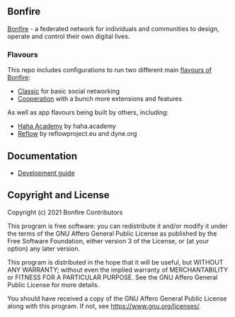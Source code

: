 ## Bonfire 
[Bonfire](https://bonfirenetworks.org/) - a federated network for individuals and communities to design, operate and control their own digital lives.

### Flavours
This repo includes configurations to run two different main [flavours of Bonfire](https://bonfirenetworks.org/apps):
* [Classic](flavours/classic) for basic social networking
* [Cooperation](flavours/cooperation) with a bunch more extensions and features 

As well as app flavours being built by others, including: 
* [Haha Academy](flavours/haha) by haha.academy 
* [Reflow](flavours/reflow) by reflowproject.eu and dyne.org


## Documentation

* [Development guide](docs/HACKING.md) 


## Copyright and License

Copyright (c) 2021 Bonfire Contributors

This program is free software: you can redistribute it and/or modify
it under the terms of the GNU Affero General Public License as
published by the Free Software Foundation, either version 3 of the
License, or (at your option) any later version.

This program is distributed in the hope that it will be useful, but
WITHOUT ANY WARRANTY; without even the implied warranty of
MERCHANTABILITY or FITNESS FOR A PARTICULAR PURPOSE.  See the GNU
Affero General Public License for more details.

You should have received a copy of the GNU Affero General Public
License along with this program.  If not, see <https://www.gnu.org/licenses/>.
